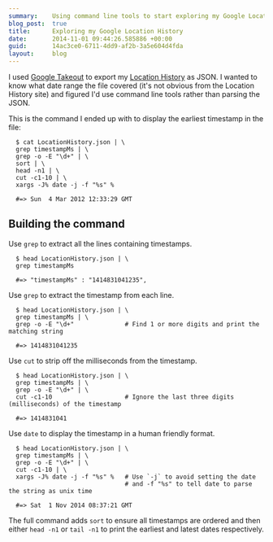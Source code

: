 ```yaml
---
summary:    Using command line tools to start exploring my Google Location History
blog_post:  true
title:      Exploring my Google Location History
date:       2014-11-01 09:44:26.585886 +00:00
guid:       14ac3ce0-6711-4dd9-af2b-3a5e604d4fda
layout:     blog
---
```

  I used [Google Takeout][] to export my [Location History][] as JSON. I wanted to know what date range the file covered (it's not obvious from the Location History site) and figured I'd use command line tools rather than parsing the JSON.

  This is the command I ended up with to display the earliest timestamp in the file:

      $ cat LocationHistory.json | \
      grep timestampMs | \
      grep -o -E "\d+" | \
      sort | \
      head -n1 | \
      cut -c1-10 | \
      xargs -J% date -j -f "%s" %

      #=> Sun  4 Mar 2012 12:33:29 GMT

  ## Building the command

  Use `grep` to extract all the lines containing timestamps.

      $ head LocationHistory.json | \
      grep timestampMs

      #=> "timestampMs" : "1414831041235",

  Use `grep` to extract the timestamp from each line.

      $ head LocationHistory.json | \
      grep timestampMs | \
      grep -o -E "\d+"              # Find 1 or more digits and print the matching string

      #=> 1414831041235

  Use `cut` to strip off the milliseconds from the timestamp.

      $ head LocationHistory.json | \
      grep timestampMs | \
      grep -o -E "\d+" | \
      cut -c1-10                    # Ignore the last three digits (milliseconds) of the timestamp

      #=> 1414831041

  Use `date` to display the timestamp in a human friendly format.

      $ head LocationHistory.json | \
      grep timestampMs | \
      grep -o -E "\d+" | \
      cut -c1-10 | \
      xargs -J% date -j -f "%s" %   # Use `-j` to avoid setting the date
                                    # and -f "%s" to tell date to parse the string as unix time

      #=> Sat  1 Nov 2014 08:37:21 GMT

  The full command adds `sort` to ensure all timestamps are ordered and then either `head -n1` or `tail -n1` to print the earliest and latest dates respectively.

  [Google Takeout]: https://www.google.com/settings/takeout
  [Location History]: https://maps.google.co.uk/locationhistory/b/0
